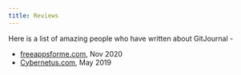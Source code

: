 ```yaml
---
title: Reviews
---
```


Here is a list of amazing people who have written about GitJournal -

* [freeappsforme.com](https://freeappsforme.com/gitjournal-app-review/), Nov 2020
* [Cybernetus.com](https://cybernetus.com/post/gitjournal-o-achado-do-dia/), May 2019
